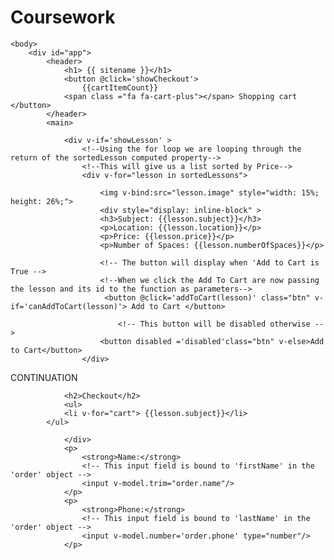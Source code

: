 # Coursework


<html>
    <head>
        <title>Available Lessons</title>
        <script src="https://cdn.jsdelivr.net/npm/vue/dist/vue.js"></script>
        <link rel="stylesheet" href="https://cdnjs.cloudflare.com/ajax/libs/font-awesome/4.7.0/css/font-awesome.min.css">
        <script src="lessons.js/lessons.js"></script>
    </head>

    <body>
        <div id="app">
            <header>
                <h1> {{ sitename }}</h1>
                <button @click='showCheckout'> 
                    {{cartItemCount}}      
                <span class ="fa fa-cart-plus"></span> Shopping cart </button>
            </header>
            <main>

                <div v-if='showLesson' >
                    <!--Using the for loop we are looping through the return of the sortedLesson computed property-->
                    <!--This will give us a list sorted by Price-->
                    <div v-for="lesson in sortedLessons">
                   
                        <img v-bind:src="lesson.image" style="width: 15%; height: 26%;">
                        <div style="display: inline-block" >
                        <h3>Subject: {{lesson.subject}}</h3>
				        <p>Location: {{lesson.location}}</p>
			        	<p>Price: {{lesson.price}}</p>
                        <p>Number of Spaces: {{lesson.numberOfSpaces}}</p>
                     
                        <!-- The button will display when 'Add to Cart is True -->                        
                        <!--When we click the Add To Cart are now passing the lesson and its id to the function as parameters-->
                         <button @click='addToCart(lesson)' class="btn" v-if='canAddToCart(lesson)'> Add to Cart </button>

                            <!-- This button will be disabled otherwise -->
                        <button disabled ='disabled'class="btn" v-else>Add to Cart</button>
                    </div>
CONTINUATION
 </div>  
            </div>
            <div v-else>
               
                <h2>Checkout</h2>
                <ul>
                <li v-for="cart"> {{lesson.subject}}</li>
            </ul>

                </div>
                <p>
                    <strong>Name:</strong>
                    <!-- This input field is bound to 'firstName' in the 'order' object -->
                    <input v-model.trim="order.name"/>
                </p>
                <p>
                    <strong>Phone:</strong>
                    <!-- This input field is bound to 'lastName' in the 'order' object -->
                    <input v-model.number='order.phone' type="number"/>
                </p>
